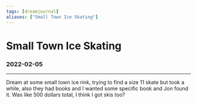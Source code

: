 ```yaml
---
tags: [dreamjournal]
aliases: ["Small Town Ice Skating"]
---
```


# Small Town Ice Skating
### 2022-02-05
---

Dream at some small town ice rink, trying to find a size 11 skate but took a while, also they had books and I wanted some specific book and Jon found it. Was like 500 dollars total, I think I got skis too?